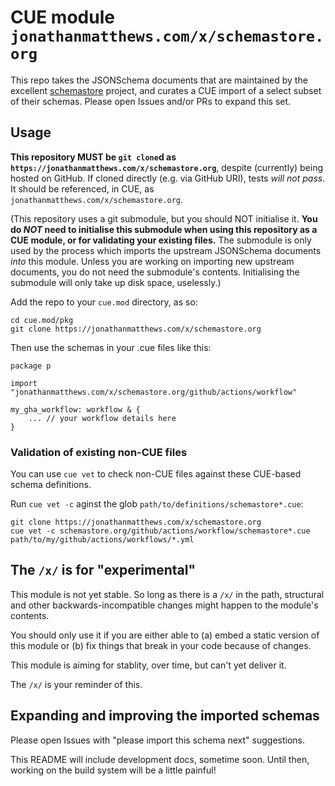 # CUE module `jonathanmatthews.com/x/schemastore.org`

This repo takes the JSONSchema documents that are maintained by the excellent [schemastore](https://www.schemastore.org/json/) project, and curates a CUE import of a select subset of their schemas. Please open Issues and/or PRs to expand this set.

## Usage

**This repository MUST be `git clone`d as `https://jonathanmatthews.com/x/schemastore.org`**, despite (currently) being hosted on GitHub. If cloned directly (e.g. via GitHub URI), tests *will not pass*. It should be referenced, in CUE, as `jonathanmatthews.com/x/schemastore.org`.

(This repository uses a git submodule, but you should NOT initialise it. **You do *NOT* need to initialise this submodule when using this repository as a CUE module, or for validating your existing files.** The submodule is only used by the process which imports the upstream JSONSchema documents *into* this module. Unless you are working on importing new upstream documents, you do not need the submodule's contents. Initialising the submodule will only take up disk space, uselessly.)

Add the repo to your `cue.mod` directory, as so:

```
cd cue.mod/pkg
git clone https://jonathanmatthews.com/x/schemastore.org
```

Then use the schemas in your .cue files like this:

```
package p

import "jonathanmatthews.com/x/schemastore.org/github/actions/workflow"

my_gha_workflow: workflow & {
	... // your workflow details here
}
```

### Validation of existing non-CUE files

You can use `cue vet` to check non-CUE files against these CUE-based schema definitions.

Run `cue vet -c` aginst the glob `path/to/definitions/schemastore*.cue`:

```
git clone https://jonathanmatthews.com/x/schemastore.org
cue vet -c schemastore.org/github/actions/workflow/schemastore*.cue path/to/my/github/actions/workflows/*.yml
```

## The `/x/` is for "experimental"

This module is not yet stable. So long as there is a `/x/` in the path, structural and other backwards-incompatible changes might happen to the module's contents.

You should only use it if you are either able to (a) embed a static version of this module or (b) fix things that break in your code because of changes.

This module is aiming for stablity, over time, but can't yet deliver it.

The `/x/` is your reminder of this.

## Expanding and improving the imported schemas

Please open Issues with "please import this schema next" suggestions.

This README will include development docs, sometime soon. Until then, working on the build system will be a little painful!
